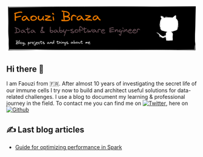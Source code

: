 ![](assets/banner_GithubProfile.png)


## Hi there 👋 
I am Faouzi from  🇫🇷. After almost 10 years of investigating the secret life of our immune cells I try now to build and architect useful solutions for data-related challenges. I use a blog to document my learning & professional journey in the field. To contact me you can find me on [![Twitter][1.2]][1], here on [![Github][2.2]][2]

## &#x270d; Last blog articles

- [Guide for optimizing performance in Spark](https://fbraza.github.io/BrazLog/spark/python/scala/2021/07/08/spark-optimization.html)











<!-- Link to icons -->
[1.2]: http://i.imgur.com/wWzX9uB.png (twitter icon without padding)
[2.2]: http://i.imgur.com/9I6NRUm.png (github icon without padding)


<!-- links to your social media accounts -->

[1]: https://twitter.com/braza_faouzi
[2]: https://github.com/fbraza
[3]: https://www.linkedin.com/in/faouzi-braza/
